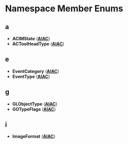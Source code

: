 
# Namespace Member Enums



## a

* **ACIMState** ([**AIAC**](namespaceAIAC.md))
* **ACToolHeadType** ([**AIAC**](namespaceAIAC.md))


## e

* **EventCategory** ([**AIAC**](namespaceAIAC.md))
* **EventType** ([**AIAC**](namespaceAIAC.md))


## g

* **GLObjectType** ([**AIAC**](namespaceAIAC.md))
* **GOTypeFlags** ([**AIAC**](namespaceAIAC.md))


## i

* **ImageFormat** ([**AIAC**](namespaceAIAC.md))




